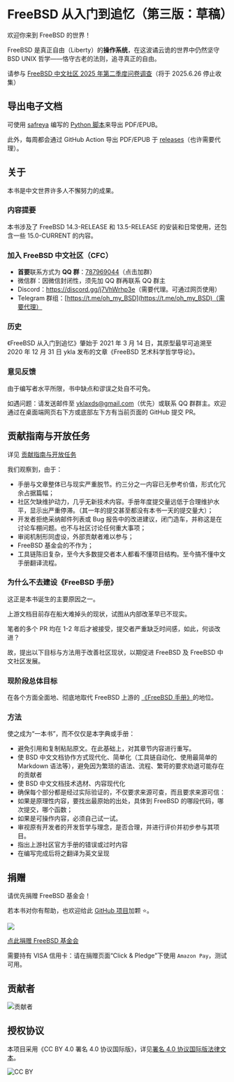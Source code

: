 # FreeBSD 从入门到追忆（第三版：草稿）

欢迎你来到 FreeBSD 的世界！

FreeBSD 是真正自由（Liberty）的**操作系统**，在这波谲云诡的世界中仍然坚守 BSD UNIX 哲学——恪守古老的法则，追寻真正的自由。

请参与 [FreeBSD 中文社区 2025 年第二季度问卷调查](https://www.wjx.cn/vm/ebuJRkf.aspx#)（将于 2025.6.26 停止收集）

## 导出电子文档

可使用 [safreya](https://github.com/safreya) 编写的 [Python 脚本](https://github.com/FreeBSD-Ask/gitbook-pdf-export)来导出 PDF/EPUB。

此外，每周都会通过 GitHub Action 导出 PDF/EPUB 于 [releases](https://github.com/FreeBSD-Ask/FreeBSD-Ask/releases)（也许需要代理）。

## 关于

本书是中文世界许多人不懈努力的成果。

### 内容提要

本书涉及了 FreeBSD 14.3-RELEASE 和 13.5-RELEASE 的安装和日常使用，还包含一些 15.0-CURRENT 的内容。

### 加入 FreeBSD 中文社区（CFC）

- **首要**联系方式为 **QQ 群**：[787969044](https://qm.qq.com/q/cX5mpJ36gg)（点击加群）
- 微信群：因微信封闭性，须先加 QQ 群再联系 QQ 群主
- Discord：<https://discord.gg/j7VhWrhp3e>（需要代理。可通过网页使用）
- Telegram 群组：[https://t.me/oh_my_BSD](https://t.me/oh_my_BSD)（需要代理）

### 历史

《FreeBSD 从入门到追忆》肇始于 2021 年 3 月 14 日，其原型最早可追溯至 2020 年 12 月 31 日 ykla 发布的文章《FreeBSD 艺术科学哲学导论》。

### 意见反馈

由于编写者水平所限，书中缺点和谬误之处自不可免。

如遇问题：请发送邮件至 [yklaxds@gmail.com](mailto:yklaxds@gmail.com)（优先）或联系 QQ 群群主。欢迎通过在桌面端网页右下方或底部左下方有当前页面的 GitHub 提交 PR。

## 贡献指南与开放任务

详见 [贡献指南与开放任务](CONTRIBUTING.md)

我们观察到，由于：

- 手册与文章整体已与现实严重脱节。约三分之一内容已无参考价值，形式化冗余占据篇幅；
- 社区欠缺维护动力，几乎无新技术内容。手册年度提交量远低于合理维护水平，显示出严重停滞。（其一年的提交甚至都没有本书一天的提交量大）；
- 开发者拒绝采纳邮件列表或 Bug 报告中的改进建议，闭门造车，并称这是在讨论车棚问题。也不与社区讨论任何重大事项；
- 审阅机制形同虚设，外部贡献者难以参与；
- FreeBSD 基金会的不作为；
- 工具链陈旧复杂，至今大多数提交者本人都看不懂项目结构。至今搞不懂中文手册翻译流程。

### 为什么不去建设《FreeBSD 手册》

这正是本书诞生的主要原因之一。

上游文档目前存在船大难掉头的现状，试图从内部改革早已不现实。

笔者的多个 PR 均在 1-2 年后才被接受，提交者严重缺乏时间感，如此，何谈改进？

故，提出以下目标与方法用于改善社区现状，以期促进 FreeBSD 及 FreeBSD 中文社区发展。

### 现阶段总体目标

在各个方面全面地、彻底地取代 FreeBSD 上游的 [《FreeBSD 手册》](https://docs.freebsd.org/en/books/handbook/)的地位。

### 方法

使之成为“一本书”，而不仅仅是本字典或手册：

- 避免引用和复制粘贴原文。在此基础上，对其章节内容进行重写。
- 使 BSD 中文文档协作方式现代化、简单化（工具链自动化、使用最简单的 Markdown 语法等），避免因为繁琐的语法、流程、繁苛的要求劝退可能存在的贡献者
- 使 BSD 中文文档技术选材、内容现代化
- 确保每个部分都是经过实际验证的，不仅要求来源可查，而且要求来源可信：
- 如果是原理性内容，要找出最原始的出处，具体到 FreeBSD 的哪段代码，哪次提交，哪个函数；
- 如果是可操作内容，必须自己试一试。
- 审视原有开发者的开发哲学与理念，是否合理，并进行评价并初步参与其项目。
- 指出上游社区官方手册的错误或过时内容
- 在编写完成后将之翻译为英文呈现

## 捐赠

请优先捐赠 FreeBSD 基金会！

若本书对你有帮助，也欢迎给此 [GitHub 项目](https://github.com/FreeBSD-Ask/FreeBSD-Ask)加颗 ⭐。

![](.gitbook/assets/proud_donor.png)

[点此捐赠 FreeBSD 基金会](https://freebsdfoundation.org/donate)

需要持有 VISA 信用卡：请在捐赠页面“Click & Pledge”下使用 `Amazon Pay`，测试可用。

## 贡献者

![贡献者](https://contrib.nn.ci/api?repo=FreeBSD-Ask/FreeBSD-Ask)

## 授权协议

本项目采用《CC BY 4.0 署名 4.0 协议国际版》，详见[署名 4.0 协议国际版法律文本](https://creativecommons.org/licenses/by/4.0/legalcode.zh-hans)。

![CC BY](.gitbook/assets/by.png)

